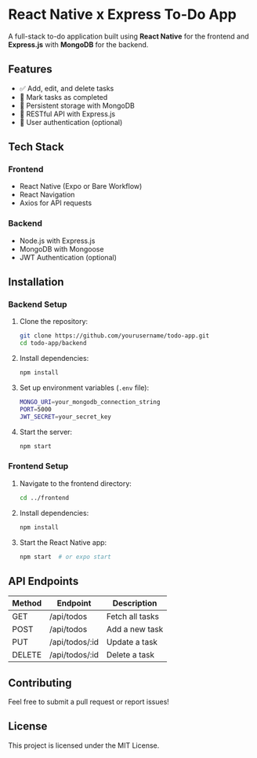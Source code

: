 # React Native x Express To-Do App

A full-stack to-do application built using **React Native** for the frontend and **Express.js** with **MongoDB** for the backend.

## Features

- ✅ Add, edit, and delete tasks
- 📅 Mark tasks as completed
- 🔄 Persistent storage with MongoDB
- 📡 RESTful API with Express.js
- 🔐 User authentication (optional)

## Tech Stack

### Frontend
- React Native (Expo or Bare Workflow)
- React Navigation
- Axios for API requests

### Backend
- Node.js with Express.js
- MongoDB with Mongoose
- JWT Authentication (optional)

## Installation

### Backend Setup
1. Clone the repository:
   ```sh
   git clone https://github.com/yourusername/todo-app.git
   cd todo-app/backend
   ```
2. Install dependencies:
   ```sh
   npm install
   ```
3. Set up environment variables (`.env` file):
   ```sh
   MONGO_URI=your_mongodb_connection_string
   PORT=5000
   JWT_SECRET=your_secret_key
   ```
4. Start the server:
   ```sh
   npm start
   ```

### Frontend Setup
1. Navigate to the frontend directory:
   ```sh
   cd ../frontend
   ```
2. Install dependencies:
   ```sh
   npm install
   ```
3. Start the React Native app:
   ```sh
   npm start  # or expo start
   ```

## API Endpoints
| Method | Endpoint       | Description              |
|--------|---------------|--------------------------|
| GET    | /api/todos    | Fetch all tasks         |
| POST   | /api/todos    | Add a new task          |
| PUT    | /api/todos/:id | Update a task          |
| DELETE | /api/todos/:id | Delete a task          |

## Contributing
Feel free to submit a pull request or report issues!

## License
This project is licensed under the MIT License.
